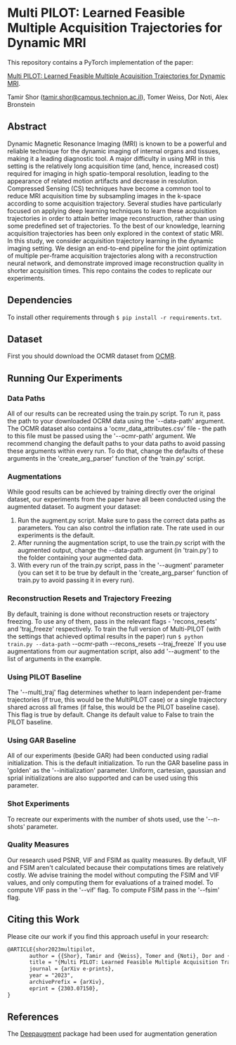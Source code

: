 # Multi PILOT: Learned Feasible Multiple Acquisition Trajectories for Dynamic MRI

This repository contains a PyTorch implementation of the paper:

[Multi PILOT: Learned Feasible Multiple Acquisition Trajectories for Dynamic MRI](https://arxiv.org/abs/2303.07150).

Tamir Shor (<tamir.shor@campus.technion.ac.il>), Tomer Weiss, Dor Noti, Alex Bronstein

## Abstract

Dynamic Magnetic Resonance Imaging (MRI) is known to be a powerful and reliable technique for the dynamic imaging of internal organs and tissues, making it a leading diagnostic tool. A major difficulty in using MRI in this setting is the relatively long acquisition
time (and, hence, increased cost) required for imaging in high spatio-temporal resolution,
leading to the appearance of related motion artifacts and decrease in resolution. Compressed Sensing (CS) techniques have become a common tool to reduce MRI acquisition
time by subsampling images in the k-space according to some acquisition trajectory. Several studies have particularly focused on applying deep learning techniques to learn these
acquisition trajectories in order to attain better image reconstruction, rather than using
some predefined set of trajectories. To the best of our knowledge, learning acquisition
trajectories has been only explored in the context of static MRI. In this study, we consider
acquisition trajectory learning in the dynamic imaging setting. We design an end-to-end
pipeline for the joint optimization of multiple per-frame acquisition trajectories along with
a reconstruction neural network, and demonstrate improved image reconstruction quality
in shorter acquisition times.
This repo contains the codes to replicate our experiments.

## Dependencies

To install other requirements through `$ pip install -r requirements.txt`.

## Dataset
First you should download the OCMR dataset from [OCMR](https://ocmr.s3.amazonaws.com/data/ocmr_cine.tar.gz).

## Running Our Experiments

### Data Paths
All of our results can be recreated using the train.py script.
To run it, pass the path to your downloaded OCRM data using the '--data-path' argument. The OCMR dataset also contains a 'ocmr_data_attributes.csv' file - the path to this file must be passed using the '--ocmr-path' argument.
We recommend changing the default paths to your data paths to avoid passing these arguments within every run. To do that, change the defaults of these arguments in the 'create_arg_parser' function of the 'train.py' script.

### Augmentations
While good results can be achieved by training directly over the original dataset, our experiments from the paper have all been conducted using the augmented dataset. To augment your dataset:
1. Run the augment.py script. Make sure to pass the correct data paths as parameters. You can also control the inflation rate. The rate used in our experiments is the default. 
2. After running the augmentation script, to use the train.py script with the augmented output, change the --data-path argument (in 'train.py') to the folder containing your augmented data.
3. With every run of the train.py script, pass in the '--augment' parameter (you can set it to be true by default in the 'create_arg_parser' function of train.py to avoid passing it in every run).

### Reconstruction Resets and Trajectory Freezing
By default, training is done without reconstruction resets or trajectory freezing. To use any of them, pass in the relevant flags - 'recons_resets' and 'traj_freeze' respectively.
To train the full version of Multi-PILOT (with the settings that achieved optimal results in the paper) run `$ python train.py --data-path` <your data path> --ocmr-path <your ocmr csv path> --recons_resets --traj_freeze`
If you use augmentations from our augmentation script, also add '--augment' to the list of arguments in the example.
### Using PILOT Baseline
The '--multi_traj' flag determines whether to learn independent per-frame trajectories (if true, this would be the MultiPILOT case) or a single trajectory shared across all frames (if false, this would be the PILOT baseline case). This flag is true by default. Change its default value to False to train the PILOT baseline.

### Using GAR Baseline
All of our experiments (beside GAR) had been conducted using radial initialization. This is the default initialization. To run the GAR baseline pass in 'golden' as the '--initialization' parameter.
Uniform, cartesian, gaussian and sprial initializations are also supported and can be used using this parameter.

### Shot Experiments
To recreate our experiments with the number of shots used, use the '--n-shots' parameter. 

### Quality Measures
Our research used PSNR, VIF and FSIM as quality measures. By default, VIF and FSIM aren't calculated because their computations times are relatively costly. We advise training the model without computing the FSIM and VIF values, and only computing them for evaluations of a trained model.
To compute VIF pass in the '--vif' flag. To compute FSIM pass in the '--fsim' flag.


## Citing this Work
Please cite our work if you find this approach useful in your research:
```latex
@ARTICLE{shor2023multipilot,
       author = {{Shor}, Tamir and {Weiss}, Tomer and {Noti}, Dor and {Bronstein}, Alex},
       title = "{Multi PILOT: Learned Feasible Multiple Acquisition Trajectories for Dynamic MRI}",
       journal = {arXiv e-prints},
       year = "2023",
       archivePrefix = {arXiv},
       eprint = {2303.07150},
}
```

## References
The [Deepaugment](https://github.com/barisozmen/deepaugment) package had been used for augmentation generation
